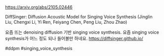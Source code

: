 https://arxiv.org/abs/2105.02446

DiffSinger: Diffusion Acoustic Model for Singing Voice Synthesis (Jinglin Liu, Chengxi Li, Yi Ren, Feiyang Chen, Peng Liu, Zhou Zhao)

요즘 뜨는 denoising diffusion 기반 singing voice synthesis. 요즘 singing voice synthesis가 어느 정도 되나 들어볼만 하네요. https://diffsinger.github.io/

#ddpm #singing_voice_synthesis
